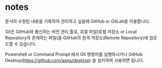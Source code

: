 # notes

문서의 수정된 내용을 기록하여 관리하고 싶을때 GitHub or GitLab을 이용합니다.

Git은 GitHub와 통신하는 버전 관리 툴로, 로컬 파일(로컬 저장소 or Local Repository의 존재하는 파일)을 GitHub의 원격 저장소(Remote Repository)에 업로드할 수 있습니다.

Powershell or Command Prompt 에서 Git 명령어를 실행하시거나
GitHub Desktop(https://github.com/apps/desktop) 을 설치하여 사용하면 됩니다.

   
